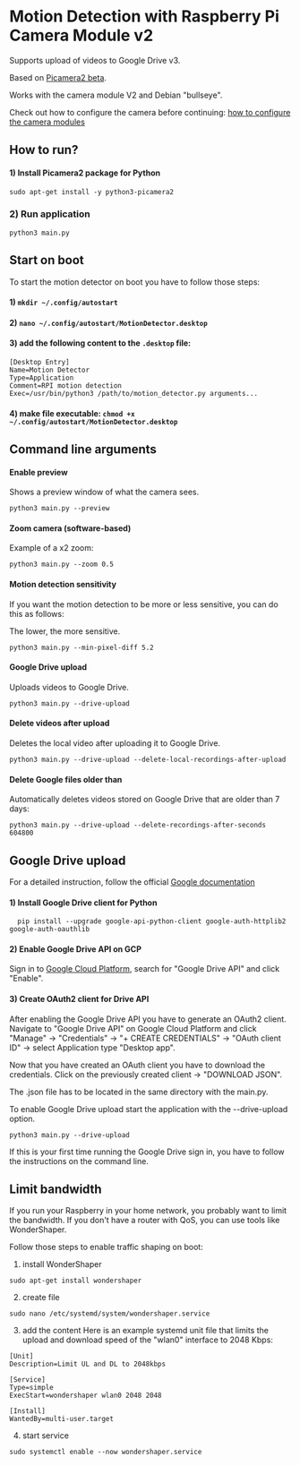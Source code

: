 # Motion Detection with Raspberry Pi Camera Module v2

Supports upload of videos to Google Drive v3.

Based on [Picamera2 beta](https://github.com/raspberrypi/picamera2]).

Works with the camera module V2 and Debian "bullseye".

Check out how to configure the camera before
continuing: [how to configure the camera modules]( https://www.raspberrypi.com/documentation/accessories/camera.html#if-you-do-need-to-alter-the-configuration)

## How to run?

#### 1) Install Picamera2 package for Python

~~~
sudo apt-get install -y python3-picamera2
~~~

### 2) Run application

~~~
python3 main.py
~~~

## Start on boot

To start the motion detector on boot you have to follow those steps:

#### 1) ```mkdir ~/.config/autostart```

#### 2) ```nano ~/.config/autostart/MotionDetector.desktop```

#### 3) add the following content to the ```.desktop``` file:

~~~
[Desktop Entry]
Name=Motion Detector
Type=Application
Comment=RPI motion detection
Exec=/usr/bin/python3 /path/to/motion_detector.py arguments...
~~~

#### 4) make file executable: ```chmod +x ~/.config/autostart/MotionDetector.desktop```

## Command line arguments

#### Enable preview

Shows a preview window of what the camera sees.

~~~
python3 main.py --preview
~~~

#### Zoom camera (software-based)

Example of a x2 zoom:

~~~
python3 main.py --zoom 0.5
~~~

#### Motion detection sensitivity

If you want the motion detection to be more or less sensitive, you can do this as follows:

The lower, the more sensitive.

~~~
python3 main.py --min-pixel-diff 5.2
~~~

#### Google Drive upload

Uploads videos to Google Drive.

~~~
python3 main.py --drive-upload
~~~

#### Delete videos after upload

Deletes the local video after uploading it to Google Drive.

~~~
python3 main.py --drive-upload --delete-local-recordings-after-upload
~~~

#### Delete Google files older than

Automatically deletes videos stored on Google Drive that are older than 7 days:

~~~
python3 main.py --drive-upload --delete-recordings-after-seconds 604800
~~~

## Google Drive upload

For a detailed instruction, follow the
official [Google documentation](https://developers.google.com/drive/api/quickstart/python)

#### 1) Install Google Drive client for Python

~~~
  pip install --upgrade google-api-python-client google-auth-httplib2 google-auth-oauthlib
~~~

#### 2) Enable Google Drive API on GCP

Sign in to [Google Cloud Platform](https://console.cloud.google.com/), search for "Google Drive API" and click "Enable".

#### 3) Create OAuth2 client for Drive API

After enabling the Google Drive API you have to generate an OAuth2 client.
Navigate to "Google Drive API" on Google Cloud Platform and click "Manage" -> "Credentials" -> "+ CREATE CREDENTIALS"
-> "OAuth client ID" -> select Application type "Desktop app".

Now that you have created an OAuth client you have to download the credentials. Click on the previously created client
-> "DOWNLOAD JSON".

The .json file has to be located in the same directory with the main.py.

To enable Google Drive upload start the application with the --drive-upload option.

~~~
python3 main.py --drive-upload
~~~

If this is your first time running the Google Drive sign in, you have to follow the instructions on the command line.

## Limit bandwidth
If you run your Raspberry in your home network, you probably want to limit the bandwidth. If you don't have a router with QoS, you can use tools like WonderShaper.

Follow those steps to enable traffic shaping on boot:
1) install WonderShaper
~~~
sudo apt-get install wondershaper
~~~

2) create file
~~~
sudo nano /etc/systemd/system/wondershaper.service
~~~

3) add the content
Here is an example systemd unit file that limits the upload and download speed of the "wlan0" interface to 2048 Kbps:
~~~
[Unit]
Description=Limit UL and DL to 2048kbps

[Service]
Type=simple
ExecStart=wondershaper wlan0 2048 2048

[Install]
WantedBy=multi-user.target
~~~

4) start service
~~~
sudo systemctl enable --now wondershaper.service
~~~